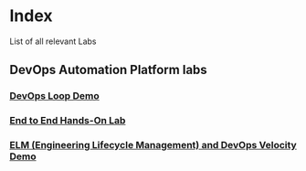 # Index

List of all relevant Labs

## DevOps Automation Platform labs

### [DevOps Loop Demo](https://devopsautomationlabs.github.io/EchoLogic_DemoApp/)

### [End to End Hands-On Lab](https://devopsautomationlabs.github.io/End2End/)

### [ELM (Engineering Lifecycle Management) and DevOps Velocity Demo](https://devopsautomationlabs.github.io/ELM_Velocity/)
